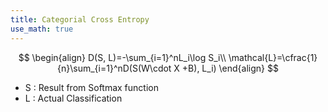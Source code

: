 ```yaml
---
title: Categorial Cross Entropy
use_math: true
---
```


$$
\begin{align}
D(S, L)=-\sum_{i=1}^nL_i\log S_i\\
\mathcal{L}=\cfrac{1}{n}\sum_{i=1}^nD(S(W\cdot X +B), L_i)
\end{align}
$$
- S : Result from Softmax function
- L : Actual Classification